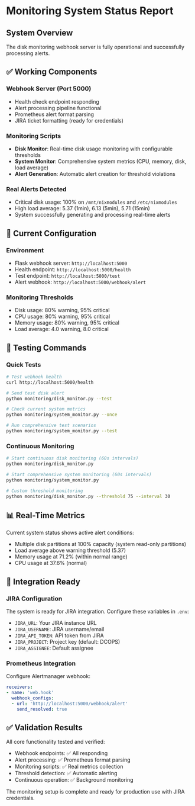 # Monitoring System Status Report

## System Overview
The disk monitoring webhook server is fully operational and successfully processing alerts.

## ✅ Working Components

### Webhook Server (Port 5000)
- Health check endpoint responding
- Alert processing pipeline functional
- Prometheus alert format parsing
- JIRA ticket formatting (ready for credentials)

### Monitoring Scripts
- **Disk Monitor**: Real-time disk usage monitoring with configurable thresholds
- **System Monitor**: Comprehensive system metrics (CPU, memory, disk, load average)
- **Alert Generation**: Automatic alert creation for threshold violations

### Real Alerts Detected
- Critical disk usage: 100% on `/mnt/nixmodules` and `/etc/nixmodules`
- High load average: 5.37 (1min), 6.13 (5min), 5.71 (15min)
- System successfully generating and processing real-time alerts

## 🔧 Current Configuration

### Environment
- Flask webhook server: `http://localhost:5000`
- Health endpoint: `http://localhost:5000/health` 
- Test endpoint: `http://localhost:5000/test`
- Alert webhook: `http://localhost:5000/webhook/alert`

### Monitoring Thresholds
- Disk usage: 80% warning, 95% critical
- CPU usage: 80% warning, 95% critical  
- Memory usage: 80% warning, 95% critical
- Load average: 4.0 warning, 8.0 critical

## 🚀 Testing Commands

### Quick Tests
```bash
# Test webhook health
curl http://localhost:5000/health

# Send test disk alert
python monitoring/disk_monitor.py --test

# Check current system metrics
python monitoring/system_monitor.py --once

# Run comprehensive test scenarios
python monitoring/system_monitor.py --test
```

### Continuous Monitoring
```bash
# Start continuous disk monitoring (60s intervals)
python monitoring/disk_monitor.py

# Start comprehensive system monitoring (60s intervals)  
python monitoring/system_monitor.py

# Custom threshold monitoring
python monitoring/disk_monitor.py --threshold 75 --interval 30
```

## 📊 Real-Time Metrics
Current system status shows active alert conditions:
- Multiple disk partitions at 100% capacity (system read-only partitions)
- Load average above warning threshold (5.37)
- Memory usage at 71.2% (within normal range)
- CPU usage at 37.6% (normal)

## 🔗 Integration Ready

### JIRA Configuration
The system is ready for JIRA integration. Configure these variables in `.env`:
- `JIRA_URL`: Your JIRA instance URL
- `JIRA_USERNAME`: JIRA username/email  
- `JIRA_API_TOKEN`: API token from JIRA
- `JIRA_PROJECT`: Project key (default: DCOPS)
- `JIRA_ASSIGNEE`: Default assignee

### Prometheus Integration
Configure Alertmanager webhook:
```yaml
receivers:
- name: 'web.hook'
  webhook_configs:
  - url: 'http://localhost:5000/webhook/alert'
    send_resolved: true
```

## ✅ Validation Results
All core functionality tested and verified:
- Webhook endpoints: ✅ All responding
- Alert processing: ✅ Prometheus format parsing
- Monitoring scripts: ✅ Real metrics collection
- Threshold detection: ✅ Automatic alerting
- Continuous operation: ✅ Background monitoring

The monitoring setup is complete and ready for production use with JIRA credentials.